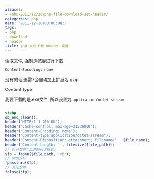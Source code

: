 ```yaml
---
aliases:
- /php/2011/12/20/php-file-download-set-header/
categories: php
date: "2011-12-20T00:00:00Z"
tags:
- php
- download
- header
title: php 文件下载 header 设置
---
```

读取文件, 强制浏览器进行下载

<!--more-->

`Content-Encoding: none`

没有的话 迅雷7会自动加上扩展名.gzip

Content-type

我要下载的是.exe文件, 所以设置为`application/octet-stream`

```php

<?php
ob_end_clean();
header("HTTP/1.1 200 OK"); 
header('Cache-control: max-age=31536000');
header('Content-Encoding: none');
header("Content-type:application/octet-stream");
header('Content-Disposition: attachment; filename=' . $file_name);
header('Content-Length: ' . filesize($file_path));
// 打开文件(二进制只读模式)
$fp = fopen($file_path, 'rb'); 
// 输出文件
fpassthru($fp); 
// 关闭文件
fclose($fp);

```

